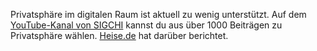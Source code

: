 Privatsphäre im digitalen Raum ist aktuell zu wenig unterstützt. Auf dem [YouTube-Kanal von SIGCHI](https://www.youtube.com/channel/UCEfEi-IMiB87UsxY3765P6w) kannst du aus über 1000 Beiträgen zu Privatsphäre wählen. [Heise.de](https://www.heise.de/news/Konferenz-CHI-Privatsphaerenforschung-von-Nutzeraufkaerung-bis-Guerilla-Privacy-6052611.html?seite=all) hat darüber berichtet.